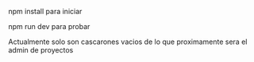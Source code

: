 npm install para iniciar

npm run dev para probar

Actualmente solo son cascarones vacios de lo que proximamente sera el admin de proyectos